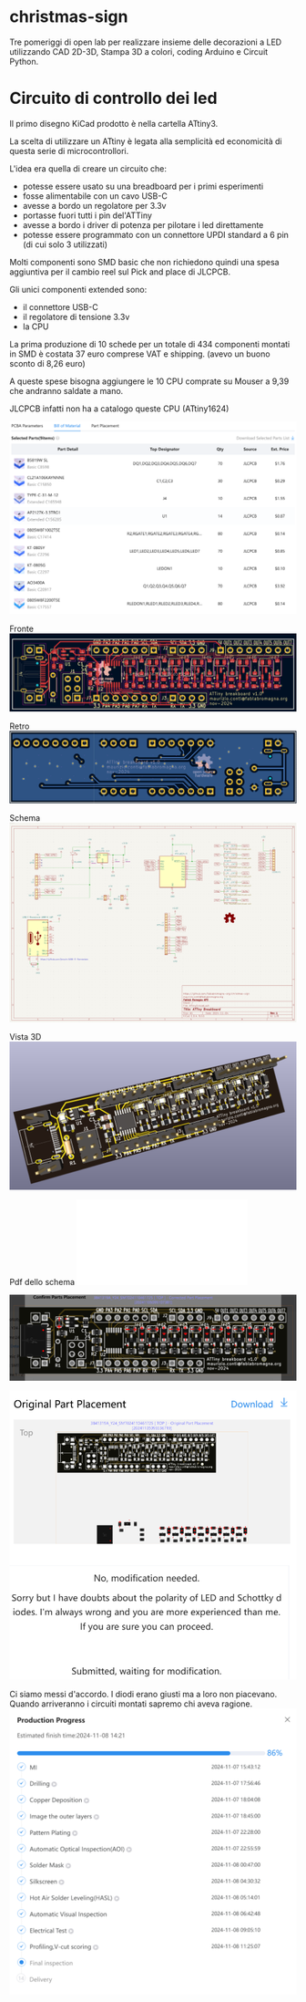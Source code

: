 # christmas-sign
Tre pomeriggi di open lab per realizzare insieme delle decorazioni a LED utilizzando CAD 2D-3D, Stampa 3D a colori, coding Arduino e Circuit Python.

# Circuito di controllo dei led
Il primo disegno KiCad prodotto è nella cartella ATtiny3.

La scelta di utilizzare un ATtiny è legata alla semplicità ed economicità di questa serie di microcontrollori.

L'idea era quella di creare un circuito che:
- potesse essere usato su una breadboard per i primi esperimenti
- fosse alimentabile con un cavo USB-C
- avesse a bordo un regolatore per 3.3v
- portasse fuori tutti i pin del'ATTiny
- avesse a bordo i driver di potenza per pilotare i led direttamente
- potesse essere programmato con un connettore UPDI standard a 6 pin (di cui solo 3 utilizzati)

Molti componenti sono SMD basic che non richiedono quindi una spesa aggiuntiva per il cambio reel sul Pick and place di JLCPCB.

Gli unici componenti extended sono:
- il connettore USB-C
- il regolatore di tensione 3.3v
- la CPU

La prima produzione di 10 schede per un totale di 434 componenti montati in SMD è costata 37 euro comprese VAT e shipping. (avevo un buono sconto di 8,26 euro)

A queste spese bisogna aggiungere le 10 CPU comprate su Mouser a 9,39 che andranno saldate a mano.

JLCPCB infatti non ha a catalogo queste CPU (ATtiny1624)


![Alt text](ATtiny3/Immagini/BOM.png)


Fronte
![Fronte](ATtiny3/Immagini/fronte.png)

Retro
![Retro](ATtiny3/Immagini/retro.png)

Schema
![Schema](<ATtiny3/Immagini/Schema.png>)

Vista 3D
![Vista 3D](<ATtiny3/Immagini/Vista 3D.png>)

Pdf dello schema
![ATtiny3/Immagini/Schema.pdf](ATtiny3/Immagini/Schema.pdf)

![La polarità dei diodi è sempre un mistero](ATtiny3/Immagini/Dubbi1.png)

![Questo fa ritardare la produzione](ATtiny3/Immagini/Dubbi2.png)

Ci siamo messi d'accordo.
I diodi erano giusti ma a loro non piacevano.
Quando arriveranno i circuiti montati sapremo chi aveva ragione.
![Ci siamo](ATtiny3/Immagini/StatoAvanzamentoPCB.png)